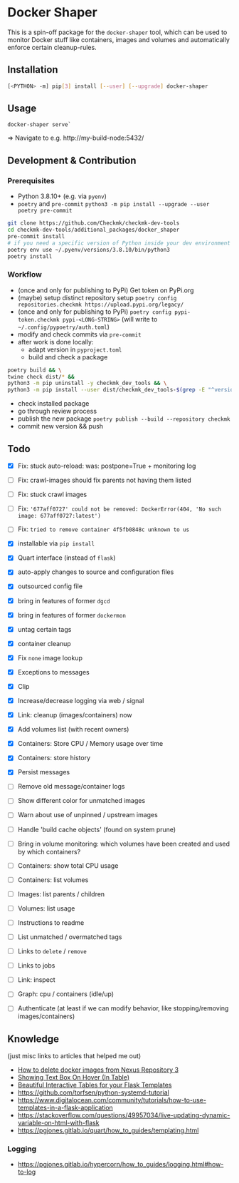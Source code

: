 # Docker Shaper

This is a spin-off package for the `docker-shaper` tool, which can be used to monitor Docker stuff
like containers, images and volumes and automatically enforce certain cleanup-rules.


## Installation

```sh
[<PYTHON> -m] pip[3] install [--user] [--upgrade] docker-shaper
```


## Usage

```
docker-shaper serve`
```

=> Navigate to e.g. http://my-build-node:5432/


## Development & Contribution

### Prerequisites

* Python 3.8.10+ (e.g. via `pyenv`)
* `poetry` and `pre-commit`
  `python3 -m pip install --upgrade --user poetry pre-commit`

```sh
git clone https://github.com/Checkmk/checkmk-dev-tools
cd checkmk-dev-tools/additional_packages/docker_shaper
pre-commit install
# if you need a specific version of Python inside your dev environment
poetry env use ~/.pyenv/versions/3.8.10/bin/python3
poetry install
```


### Workflow

* (once and only for publishing to PyPi) Get token on PyPi.org
* (maybe) setup distinct repository setup `poetry config repositories.checkmk https://upload.pypi.org/legacy/`
* (once and only for publishing to PyPi) `poetry config pypi-token.checkmk pypi-<LONG-STRING>`
  (will write to `~/.config/pypoetry/auth.toml`)
* modify and check commits via `pre-commit`
* after work is done locally:
  - adapt version in `pyproject.toml`
  - build and check a package
```sh
poetry build && \
twine check dist/* &&
python3 -m pip uninstall -y checkmk_dev_tools && \
python3 -m pip install --user dist/checkmk_dev_tools-$(grep -E "^version.?=" pyproject.toml | cut -d '"' -f 2)-py3-none-any.whl
```
  - check installed package
  - go through review process
  - publish the new package `poetry publish --build --repository checkmk`
  - commit new version && push


## Todo

- [x] Fix: stuck auto-reload: was: postpone=True + monitoring log
- [ ] Fix: crawl-images should fix parents not having them listed
- [ ] Fix: stuck crawl images
- [ ] Fix: `'677aff0727' could not be removed: DockerError(404, 'No such image: 677aff0727:latest')`
- [ ] Fix: `tried to remove container 4f5fb0848c unknown to us`

- [x] installable via `pip install`
- [x] Quart interface (instead of `flask`)
- [x] auto-apply changes to source and configuration files
- [x] outsourced config file
- [x] bring in features of former `dgcd`
- [x] bring in features of former `dockermon`
- [x] untag certain tags
- [x] container cleanup
- [x] Fix `none` image lookup
- [x] Exceptions to messages
- [x] Clip
- [x] Increase/decrease logging via web / signal
- [x] Link: cleanup (images/containers) now
- [x] Add volumes list (with recent owners)
- [x] Containers: Store CPU / Memory usage over time
- [x] Containers: store history
- [x] Persist messages
- [ ] Remove old message/container logs
- [ ] Show different color for unmatched images
- [ ] Warn about use of unpinned / upstream images
- [ ] Handle 'build cache objects' (found on system prune)
- [ ] Bring in volume monitoring: which volumes have been created and used by which containers?
- [ ] Containers: show total CPU usage
- [ ] Containers: list volumes
- [ ] Images: list parents / children
- [ ] Volumes: list usage
- [ ] Instructions to readme
- [ ] List unmatched / overmatched tags
- [ ] Links to `delete` / `remove`
- [ ] Links to jobs
- [ ] Link: inspect
- [ ] Graph: cpu / containers (idle/up)
- [ ] Authenticate (at least if we can modify behavior, like stopping/removing images/containers)


## Knowledge

(just misc links to articles that helped me out)
* [How to delete docker images from Nexus Repository 3](https://support.sonatype.com/hc/en-us/articles/360009696054-How-to-delete-docker-images-from-Nexus-Repository-3)
* [Showing Text Box On Hover (In Table)](https://stackoverflow.com/questions/52562345/showing-text-box-on-hover-in-table)
* [Beautiful Interactive Tables for your Flask Templates](https://blog.miguelgrinberg.com/post/beautiful-interactive-tables-for-your-flask-templates)
* https://github.com/torfsen/python-systemd-tutorial
* https://www.digitalocean.com/community/tutorials/how-to-use-templates-in-a-flask-application
* https://stackoverflow.com/questions/49957034/live-updating-dynamic-variable-on-html-with-flask
* https://pgjones.gitlab.io/quart/how_to_guides/templating.html


### Logging

* https://pgjones.gitlab.io/hypercorn/how_to_guides/logging.html#how-to-log

